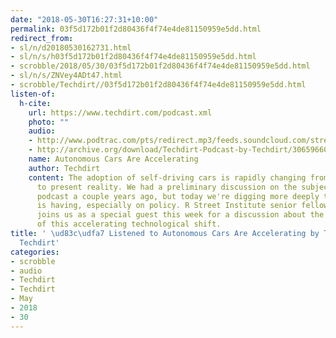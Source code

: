 ```yaml
---
date: "2018-05-30T16:27:31+10:00"
permalink: 03f5d172b01f2d80436f4f74e4de81150959e5dd.html
redirect_from:
- sl/n/d20180530162731.html
- sl/n/s/h03f5d172b01f2d80436f4f74e4de81150959e5dd.html
- scrobble/2018/05/30/03f5d172b01f2d80436f4f74e4de81150959e5dd.html
- sl/n/s/ZNVey4ADt47.html
- scrobble/Techdirt//03f5d172b01f2d80436f4f74e4de81150959e5dd.html
listen-of:
  h-cite:
    url: https://www.techdirt.com/podcast.xml
    photo: ""
    audio:
    - http://www.podtrac.com/pts/redirect.mp3/feeds.soundcloud.com/stream/306596607-techdirt-autonomous-cars-are-accelerating.mp3
    - http://archive.org/download/Techdirt-Podcast-by-Techdirt/306596607-techdirt-autonomous-cars-are-accelerating.mp3
    name: Autonomous Cars Are Accelerating
    author: Techdirt
    content: The adoption of self-driving cars is rapidly changing from science fiction
      to present reality. We had a preliminary discussion on the subject here on the
      podcast a couple years ago, but today we're digging more deeply the impact this
      is having, especially on policy. R Street Institute senior fellow Ian Adams
      joins us as a special guest this week for a discussion about the many implications
      of this accelerating technological shift.
title: ' \ud83c\udfa7 Listened to Autonomous Cars Are Accelerating by Techdirt From
  Techdirt'
categories:
- scrobble
- audio
- Techdirt
- Techdirt
- May
- 2018
- 30
---
```

